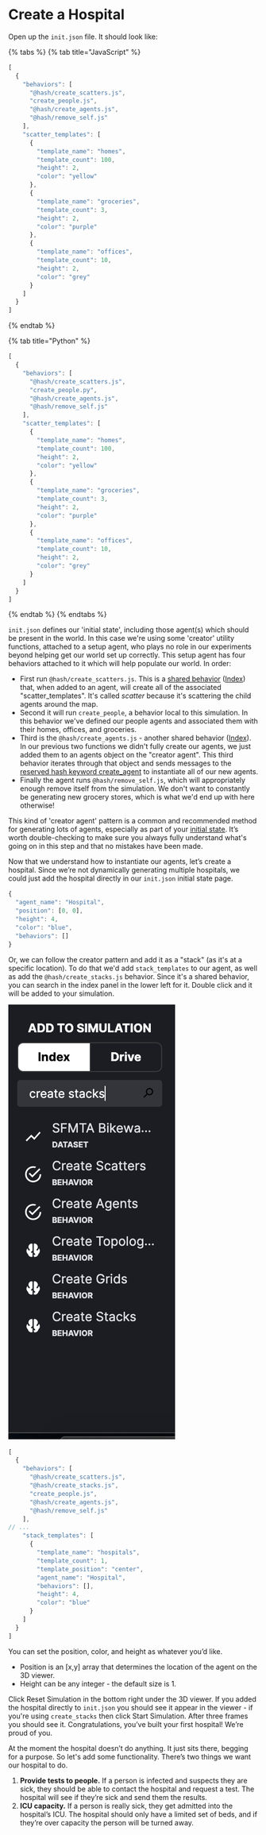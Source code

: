 # Create a Hospital

Open up the `init.json` file. It should look like:

{% tabs %}
{% tab title="JavaScript" %}
```javascript
[
  {
    "behaviors": [
      "@hash/create_scatters.js",
      "create_people.js",
      "@hash/create_agents.js",
      "@hash/remove_self.js"
    ],
    "scatter_templates": [
      {
        "template_name": "homes",
        "template_count": 100,
        "height": 2,
        "color": "yellow"
      },
      {
        "template_name": "groceries",
        "template_count": 3,
        "height": 2,
        "color": "purple"
      },
      {
        "template_name": "offices",
        "template_count": 10,
        "height": 2,
        "color": "grey"
      }
    ]
  }
]
```
{% endtab %}

{% tab title="Python" %}
```javascript
[
  {
    "behaviors": [
      "@hash/create_scatters.js",
      "create_people.py",
      "@hash/create_agents.js",
      "@hash/remove_self.js"
    ],
    "scatter_templates": [
      {
        "template_name": "homes",
        "template_count": 100,
        "height": 2,
        "color": "yellow"
      },
      {
        "template_name": "groceries",
        "template_count": 3,
        "height": 2,
        "color": "purple"
      },
      {
        "template_name": "offices",
        "template_count": 10,
        "height": 2,
        "color": "grey"
      }
    ]
  }
]
```
{% endtab %}
{% endtabs %}

`init.json` defines our 'initial state', including those agent\(s\) which should be present in the world. In this case we're using some 'creator' utility functions, attached to a setup agent, who plays no role in our experiments beyond helping get our world set up correctly. This setup agent has four behaviors attached to it which will help populate our world. In order:

* First run `@hash/create_scatters.js`. This is a [shared behavior](../../behaviors/) \([Index](https://hash.ai/index/5e754c3e792e5d85f4cdb5c4/create-scatters)\) that, when added to an agent, will create all of the associated "scatter\_templates". It's called _scatter_ because it's scattering the child agents around the map.
* Second it will run `create_people`, a behavior local to this simulation. In this behavior we've defined our people agents and associated them with their homes, offices, and groceries.
* Third is the `@hash/create_agents.js` - another shared behavior \([Index](https://hash.ai/index/5e754d6c792e5d442bcdb5c8/create-agents)\). In our previous two functions we didn't fully create our agents, we just added them to an agents object on the "creator agent". This third behavior iterates through that object and sends messages to the [reserved hash keyword create\_agent](https://app.gitbook.com/@hash-1/s/core/~/drafts/-M3yIAt-weMIyGiVronu/agent-messages/built-in-message-handlers) to instantiate all of our new agents.
* Finally the agent runs `@hash/remove_self.js`, which will appropriately enough remove itself from the simulation. We don't want to constantly be generating new grocery stores, which is what we'd end up with here otherwise!

This kind of 'creator agent' pattern is a common and recommended method for generating lots of agents, especially as part of your [initial state](https://docs.hash.ai/core/anatomy-of-an-agent/initial-state). It’s worth double-checking to make sure you always fully understand what's going on in this step and that no mistakes have been made.

Now that we understand how to instantiate our agents, let’s create a hospital. Since we’re not dynamically generating multiple hospitals, we could just add the hospital directly in our `init.json` initial state page.

```javascript
{
  "agent_name": "Hospital",
  "position": [0, 0],
  "height": 4,
  "color": "blue",
  "behaviors": []
}

```

Or, we can follow the creator pattern and add it as a "stack" \(as it's at a specific location\). To do that we'd add `stack_templates` to our agent, as well as add the `@hash/create_stacks.js` behavior. Since it's a shared behavior, you can search in the index panel in the lower left for it. Double click and it will be added to your simulation.

![It&apos;s easy to find powerful behaviors in the Index to add to your models \(or share your own!\) ](../../.gitbook/assets/screen-shot-2020-04-02-at-9.48.14-pm.png)

```javascript
[
  {
    "behaviors": [
      "@hash/create_scatters.js",
      "@hash/create_stacks.js",
      "create_people.js",
      "@hash/create_agents.js",
      "@hash/remove_self.js"
    ],
// ...
    "stack_templates": [
      {
        "template_name": "hospitals",
        "template_count": 1,
        "template_position": "center",
        "agent_name": "Hospital",
        "behaviors": [],
        "height": 4,
        "color": "blue"
      }
    ]
  }
]
```

You can set the position, color, and height as whatever you’d like. 

* Position is an \[x,y\] array that determines the location of the agent on the 3D viewer.
* Height can be any integer - the default size is 1. 

Click Reset Simulation in the bottom right under the 3D viewer. If you added the hospital directly to  `init.json` you should see it appear in the viewer - if you're using `create_stacks` then click Start Simulation. After three frames you should see it.  Congratulations, you’ve built your first hospital! We’re proud of you.

At the moment the hospital doesn’t do anything. It just sits there, begging for a purpose. So let's add some functionality. There’s two things we want our hospital to do. 

1. **Provide tests to people.** If a person is infected and suspects they are sick, they should be able to contact the hospital and request a test. The hospital will see if they’re sick and send them the results.
2. **ICU capacity.** If a person is really sick, they get admitted into the hospital’s ICU. The hospital should only have a limited set of beds, and if they’re over capacity the person will be turned away.

